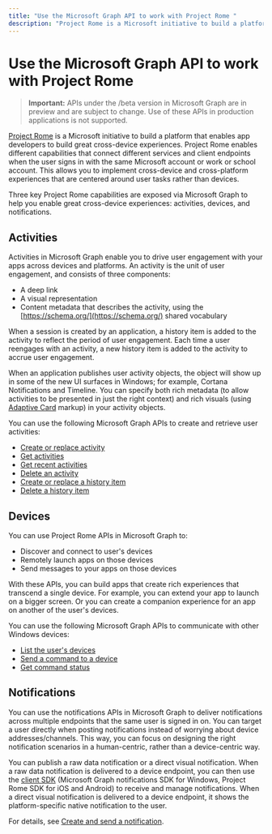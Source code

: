 ```yaml
---
title: "Use the Microsoft Graph API to work with Project Rome "
description: "Project Rome is a Microsoft initiative to build a platform that enables app developers to build great cross-device experiences. Project Rome enables different capabilities that connect different services and client endpoints when the user signs in with the same Microsoft account or work or school account. This allows you to implement cross-device and cross-platform experiences that are centered around user tasks rather than devices. "
---
```


# Use the Microsoft Graph API to work with Project Rome 

> **Important:** APIs under the /beta version in Microsoft Graph are in preview and are subject to change. Use of these APIs in production applications is not supported.

[Project Rome](https://developer.microsoft.com/en-us/windows/project-rome) is a Microsoft initiative to build a platform that enables app developers to build great cross-device experiences. Project Rome enables different capabilities that connect different services and client endpoints when the user signs in with the same Microsoft account or work or school account. This allows you to implement cross-device and cross-platform experiences that are centered around user tasks rather than devices. 

Three key Project Rome capabilities are exposed via Microsoft Graph to help you enable great cross-device experiences: activities, devices, and notifications. 

## Activities

Activities in Microsoft Graph enable you to drive user engagement with your apps across devices and platforms. An activity is the unit of user engagement, and consists of three components:

- A deep link
- A visual representation
- Content metadata that describes the activity, using the [https://schema.org/](https://schema.org/) shared vocabulary

When a session is created by an application, a history item is added to the activity to reflect the period of user engagement. Each time a user reengages with an activity, a new history item is added to the activity to accrue user engagement.

When an application publishes user activity objects, the object will show up in some of the new UI surfaces in Windows; for example, Cortana Notifications and Timeline. You can specify both rich metadata (to allow activities to be presented in just the right context) and rich visuals (using [Adaptive Card](https://adaptivecards.io/) markup) in your activity objects.

You can use the following Microsoft Graph APIs to create and retrieve user activities:

- [Create or replace activity](../api/projectrome-put-activity.md)
- [Get activities](../api/projectrome-get-activities.md)
- [Get recent activities](../api/projectrome-get-recent-activities.md)
- [Delete an activity](../api/projectrome-delete-activity.md)
- [Create or replace a history item](../api/projectrome-put-historyitem.md)
- [Delete a history item](../api/projectrome-delete-historyitem.md)

## Devices

You can use Project Rome APIs in Microsoft Graph to:

- Discover and connect to user's devices
- Remotely launch apps on those devices
- Send messages to your apps on those devices

With these APIs, you can build apps that create rich experiences that transcend a single device. For example, you can extend your app to launch on a bigger screen. Or you can create a companion experience for an app on another of the user's devices.

You can use the following Microsoft Graph APIs to communicate with other Windows devices:

- [List the user's devices](../api/user-list-devices.md)
- [Send a command to a device](../api/send-device-command.md)
- [Get command status](../api/get-device-command-status.md)

## Notifications

You can use the notifications APIs in Microsoft Graph to deliver notifications across multiple endpoints that the same user is signed in on. You can target a user directly when posting notifications instead of worrying about device addresses/channels. This way, you can focus on designing the right notification scenarios in a human-centric, rather than a device-centric way. 

You can publish a raw data notification or a direct visual notification. When a raw data notification is delivered to a device endpoint, you can then use the [client SDK](https://github.com/Microsoft/project-rome) (Microsoft Graph notifications SDK for Windows, Project Rome SDK for iOS and Android) to receive and manage notifications. When a direct visual notification is delivered to a device endpoint, it shows the platform-specific native notification to the user. 

For details, see [Create and send a notification](../api/projectrome-notification-post.md).

